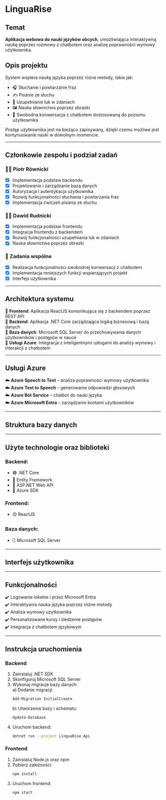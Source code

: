 # LinguaRise

## Temat  
**Aplikacja webowa do nauki języków obcych**, umożliwiająca interaktywną naukę poprzez rozmowy z chatbotem oraz analizę poprawności wymowy użytkownika.

## Opis projektu
System wspiera naukę języka poprzez różne metody, takie jak:  
- 🎧 Słuchanie i powtarzanie fraz  
- ✍️ Pisanie ze słuchu  
- 📝 Uzupełnianie luk w zdaniach  
- 🖼️ Nauka słownictwa poprzez obrazki  
- 💬 Swobodna konwersacja z chatbotem dostosowaną do poziomu użytkownika

Postęp użytkownika jest na bieżąco zapisywany, dzięki czemu możliwe jest kontynuowanie nauki w dowolnym momencie.

---

## Członkowie zespołu i podział zadań  
### 👨‍💻 **Piotr Równicki**
- [x] Implementacja podstaw backendu  
- [x] Projektowanie i zarządzanie bazą danych
- [x] Autoryzacja i autentykacja użytkownika
- [x] Rozwój funkcjonalności słuchania i powtarzania fraz  
- [x] Implementacja ćwiczeń pisania ze słuchu

### 👨‍💻 Dawid Rudnicki  
- [x] Implementacja podstaw frontendu  
- [x] Integracja frontendu z backendem  
- [x] Rozwój funkcjonalności uzupełniania luk w zdaniach  
- [x] Nauka słownictwa poprzez obrazki

### 🤝 Zadania wspólne  
- [x] Realizacja funkcjonalności swobodnej konwersacji z chatbotem  
- [x] Implementacja mniejszych funkcji wspierających projekt
- [x] Interfejs użytkownika

---

## Architektura systemu  
📌 **Frontend**: Aplikacja ReactJS komunikująca się z backendem poprzez REST API  
📌 **Backend**: Aplikacja .NET Core zarządzająca logiką biznesową i bazą danych  
📌 **Baza danych**: Microsoft SQL Server do przechowywania danych użytkowników i postępów w nauce  
📌 **Usługi Azure**: Integracja z inteligentnymi usługami do analizy wymowy i interakcji z chatbotem  

---

## Usługi Azure  
☁️ **Azure Speech to Text** – analiza poprawności wymowy użytkownika  
☁️ **Azure Text to Speech** – generowanie odpowiedzi głosowych  
☁️ **Azure Bot Service** – chatbot do nauki języka  
☁️ **Azure Microsoft Entra** – zarządzanie kontami użytkowników  

---

## Struktura bazy danych

---

## Użyte technologie oraz biblioteki  
### Backend:  
- 🟣 .NET Core  
- 🔵 Entity Framework  
- 🔵 ASP.NET Web API  
- 🔵 Azure SDK

### Frontend:  
- 🟡 ReactJS

### Baza danych:  
- 🗄️ Microsoft SQL Server

---

## Interfejs użytkownika  

---

## Funkcjonalności  
✔️ Logowanie lokalne i przez Microsoft Entra  
✔️ Interaktywna nauka języka poprzez różne metody  
✔️ Analiza wymowy użytkownika  
✔️ Personalizowane kursy i śledzenie postępów  
✔️ Integracja z chatbotem językowym  

---

## Instrukcja uruchomienia  

### Backend  
1. Zainstaluj .NET SDK  
2. Skonfiguruj Microsoft SQL Server  
3. Wykonaj migracje bazy danych:  
   a) Dodanie migracji:  
      ```sh
      Add-Migration InitialCreate
      ```
   b) Utworzenie bazy i schematu:  
      ```sh
      Update-Database
      ```
4. Uruchom backend:  
   ```sh
   dotnet run --project LinguaRise.Api
   
### Frontend
1. Zainstaluj Node.js oraz npm
2. Pobierz zależności:
   ```sh
   npm install
3. Uruchom frontend:
   ```sh
   npm start
